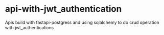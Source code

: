 # api-with-jwt_authentication
Apis build with fastapi-postgress and using sqlalchemy to do crud operation with jwt_authentications
